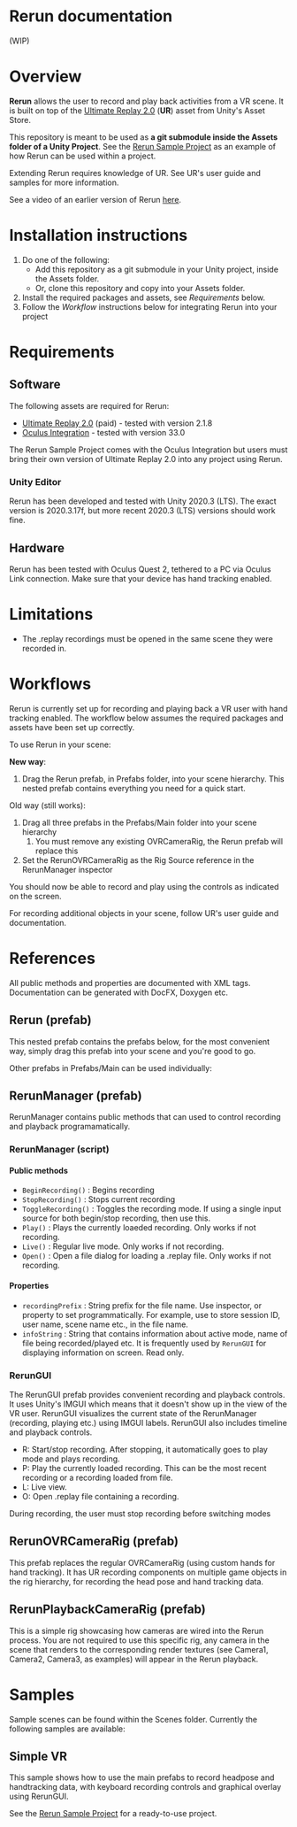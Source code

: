 # Rerun documentation
(WIP)

# Overview

**Rerun** allows the user to record and play back activities from a VR scene. It is built on top of the [Ultimate Replay 2.0](https://assetstore.unity.com/packages/tools/camera/ultimate-replay-2-0-178602) (**UR**) asset from Unity's Asset Store.

This repository is meant to be used as **a git submodule inside the Assets folder of a Unity Project**. See the [Rerun Sample Project](https://github.com/FAR-Lab/Rerun-Sample-Project) as an example of how Rerun can be used within a project.

Extending Rerun requires knowledge of UR. See UR's user guide and samples for more information.

See a video of an earlier version of Rerun [here](https://drive.google.com/file/d/14I3H60u8w3ewDkKpN1TuqM-na5cMjiOR/view?usp=sharing).

# Installation instructions

1. Do one of the following:
    * Add this repository as a git submodule in your Unity project, inside the Assets folder. 
    * Or, clone this repository and copy into your Assets folder.
2. Install the required packages and assets, see _Requirements_ below.
3. Follow the _Workflow_ instructions below for integrating Rerun into your project

# Requirements

## Software
The following assets are required for Rerun:

- [Ultimate Replay 2.0](https://assetstore.unity.com/packages/tools/camera/ultimate-replay-2-0-178602) (paid) - tested with version 2.1.8
- [Oculus Integration](https://assetstore.unity.com/packages/tools/integration/oculus-integration-82022)  - tested with version 33.0

The Rerun Sample Project comes with the Oculus Integration but users must bring their own version of Ultimate Replay 2.0 into any project using Rerun.

### Unity Editor
Rerun has been developed and tested with Unity 2020.3 (LTS). The exact version is 2020.3.17f, but more recent 2020.3 (LTS) versions should work fine.

## Hardware
Rerun has been tested with Oculus Quest 2, tethered to a PC via Oculus Link connection. Make sure that your device has hand tracking enabled.

# Limitations

- The .replay recordings must be opened in the same scene they were recorded in.

# Workflows

Rerun is currently set up for recording and playing back a VR user with hand tracking enabled. The workflow below assumes the required packages and assets have been set up correctly.

To use Rerun in your scene:

**New way**:
1. Drag the Rerun prefab, in Prefabs folder, into your scene hierarchy. This nested prefab contains everything you need for a quick start.

Old way (still works):
1. Drag all three prefabs in the Prefabs/Main folder into your scene hierarchy
    1. You must remove any existing OVRCameraRig, the Rerun prefab will replace this
2. Set the RerunOVRCameraRig as the Rig Source reference in the RerunManager inspector

You should now be able to record and play using the controls as indicated on the screen.

For recording additional objects in your scene, follow UR's user guide and documentation.

# References

All public methods and properties are documented with XML tags. Documentation can be generated with DocFX, Doxygen etc.

## Rerun (prefab)
This nested prefab contains the prefabs below, for the most convenient way, simply drag this prefab into your scene and you're good to go.

Other prefabs in Prefabs/Main can be used individually:

## RerunManager (prefab)
RerunManager contains public methods that can used to control recording and playback programamatically.

### RerunManager (script)

#### Public methods
- `BeginRecording()` : Begins recording
- `StopRecording()` : Stops current recording
- `ToggleRecording()` : Toggles the recording mode. If using a single input source for both begin/stop recording, then use this.
- `Play()` : Plays the currently loaeded recording. Only works if not recording.
- `Live()` : Regular live mode. Only works if not recording.
- `Open()` : Open a file dialog for loading a .replay file. Only works if not recording.

#### Properties
- `recordingPrefix` : String prefix for the file name. Use inspector, or property to set programmatically. For example, use to store session ID, user name, scene name etc., in the file name.
- `infoString` : String that contains information about active mode, name of file being recorded/played etc. It is frequently used by `RerunGUI` for displaying information on screen. Read only.

### RerunGUI
The RerunGUI prefab provides convenient recording and playback controls. It uses Unity's IMGUI which means that it doesn't show up in the view of the VR user.
RerunGUI visualizes the current state of the RerunManager (recording, playing etc.) using IMGUI labels. RerunGUI also includes timeline and playback controls.
- R: Start/stop recording. After stopping, it automatically goes to play mode and plays recording.
- P: Play the currently loaded recording. This can be the most recent recording or a recording loaded from file.
- L: Live view.
- O: Open .replay file containing a recording.

During recording, the user must stop recording before switching modes

## RerunOVRCameraRig (prefab)
This prefab replaces the regular OVRCameraRig (using custom hands for hand tracking). It has UR recording components on multiple game objects in the rig hierarchy, for recording the head pose and hand tracking data.

## RerunPlaybackCameraRig (prefab)
This is a simple rig showcasing how cameras are wired into the Rerun process. You are not required to use this specific rig, any camera in the scene that renders to the corresponding render textures (see Camera1, Camera2, Camera3, as examples) will appear in the Rerun playback.

# Samples

Sample scenes can be found within the Scenes folder. Currently the following samples are available:

## Simple VR
This sample shows how to use the main prefabs to record headpose and handtracking data, with keyboard recording controls and graphical overlay using RerunGUI.

See the  [Rerun Sample Project](https://github.com/FAR-Lab/Rerun-Sample-Project) for a ready-to-use project.


